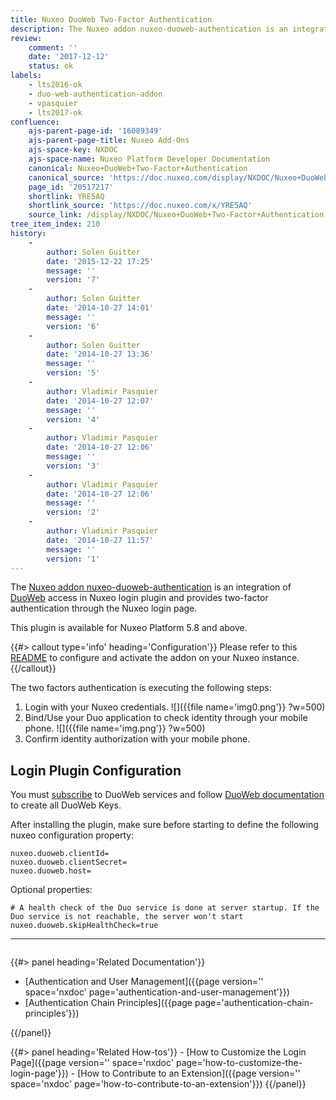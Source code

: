 ```yaml
---
title: Nuxeo DuoWeb Two-Factor Authentication
description: The Nuxeo addon nuxeo-duoweb-authentication is an integration of DuoWeb access in Nuxeo login plugin and provides two-factor authentication.
review:
    comment: ''
    date: '2017-12-12'
    status: ok
labels:
    - lts2016-ok
    - duo-web-authentication-addon
    - vpasquier
    - lts2017-ok
confluence:
    ajs-parent-page-id: '16089349'
    ajs-parent-page-title: Nuxeo Add-Ons
    ajs-space-key: NXDOC
    ajs-space-name: Nuxeo Platform Developer Documentation
    canonical: Nuxeo+DuoWeb+Two-Factor+Authentication
    canonical_source: 'https://doc.nuxeo.com/display/NXDOC/Nuxeo+DuoWeb+Two-Factor+Authentication'
    page_id: '20517217'
    shortlink: YRE5AQ
    shortlink_source: 'https://doc.nuxeo.com/x/YRE5AQ'
    source_link: /display/NXDOC/Nuxeo+DuoWeb+Two-Factor+Authentication
tree_item_index: 210
history:
    -
        author: Solen Guitter
        date: '2015-12-22 17:25'
        message: ''
        version: '7'
    -
        author: Solen Guitter
        date: '2014-10-27 14:01'
        message: ''
        version: '6'
    -
        author: Solen Guitter
        date: '2014-10-27 13:36'
        message: ''
        version: '5'
    -
        author: Vladimir Pasquier
        date: '2014-10-27 12:07'
        message: ''
        version: '4'
    -
        author: Vladimir Pasquier
        date: '2014-10-27 12:06'
        message: ''
        version: '3'
    -
        author: Vladimir Pasquier
        date: '2014-10-27 12:06'
        message: ''
        version: '2'
    -
        author: Vladimir Pasquier
        date: '2014-10-27 11:57'
        message: ''
        version: '1'
---
```


The [Nuxeo addon nuxeo-duoweb-authentication](https://connect.nuxeo.com/nuxeo/site/marketplace/package/nuxeo-duoweb-authentication) is an integration of [DuoWeb](https://duo.com/docs/duoweb) access in Nuxeo login plugin and provides two-factor authentication through the Nuxeo login page.

This plugin is available for Nuxeo Platform 5.8 and above.

{{#> callout type='info' heading='Configuration'}}
Please refer to this [README](https://github.com/nuxeo/nuxeo/blob/master/packages/nuxeo-duoweb-authentication-package/README.md) to configure and activate the addon on your Nuxeo instance.
{{/callout}}

The two factors authentication is executing the following steps:

1.  Login with your Nuxeo credentials.
    ![]({{file name='img0.png'}} ?w=500)
2.  Bind/Use your Duo application to check identity through your mobile phone.
    ![]({{file name='img.png'}} ?w=500)
3.  Confirm identity authorization with your mobile phone.

## Login Plugin Configuration

You must [subscribe](https://signup.duo.com/) to DuoWeb services and follow [DuoWeb documentation](https://duo.com/docs/duoweb) to create all DuoWeb Keys.

After installing the plugin, make sure before starting to define the following nuxeo configuration property:

```
nuxeo.duoweb.clientId=
nuxeo.duoweb.clientSecret=
nuxeo.duoweb.host=
```

Optional properties:
```
# A health check of the Duo service is done at server startup. If the Duo service is not reachable, the server won't start
nuxeo.duoweb.skipHealthCheck=true
```

* * *

<div class="row" data-equalizer data-equalize-on="medium">
<div class="column medium-6">

{{#> panel heading='Related Documentation'}}

- [Authentication and User Management]({{page version='' space='nxdoc' page='authentication-and-user-management'}})
- [Authentication Chain Principles]({{page page='authentication-chain-principles'}})

{{/panel}}
</div>

<div class="column medium-6">
{{#> panel heading='Related How-tos'}}
- [How to Customize the Login Page]({{page version='' space='nxdoc' page='how-to-customize-the-login-page'}})
- [How to Contribute to an Extension]({{page version='' space='nxdoc' page='how-to-contribute-to-an-extension'}})
{{/panel}}

</div>
</div>
